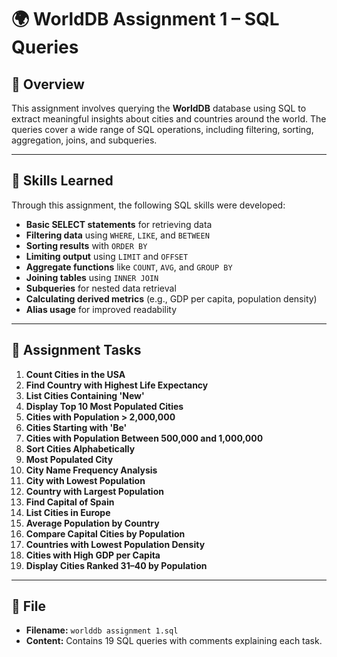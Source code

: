 # 🌍 WorldDB Assignment 1 – SQL Queries

## 📄 Overview

This assignment involves querying the **WorldDB** database using SQL to extract meaningful insights about cities and countries around the world. The queries cover a wide range of SQL operations, including filtering, sorting, aggregation, joins, and subqueries.

---

## 🧠 Skills Learned

Through this assignment, the following SQL skills were developed:

- **Basic SELECT statements** for retrieving data
- **Filtering data** using `WHERE`, `LIKE`, and `BETWEEN`
- **Sorting results** with `ORDER BY`
- **Limiting output** using `LIMIT` and `OFFSET`
- **Aggregate functions** like `COUNT`, `AVG`, and `GROUP BY`
- **Joining tables** using `INNER JOIN`
- **Subqueries** for nested data retrieval
- **Calculating derived metrics** (e.g., GDP per capita, population density)
- **Alias usage** for improved readability

---

## 📌 Assignment Tasks

1. **Count Cities in the USA**
2. **Find Country with Highest Life Expectancy**
3. **List Cities Containing 'New'**
4. **Display Top 10 Most Populated Cities**
5. **Cities with Population > 2,000,000**
6. **Cities Starting with 'Be'**
7. **Cities with Population Between 500,000 and 1,000,000**
8. **Sort Cities Alphabetically**
9. **Most Populated City**
10. **City Name Frequency Analysis**
11. **City with Lowest Population**
12. **Country with Largest Population**
13. **Find Capital of Spain**
14. **List Cities in Europe**
15. **Average Population by Country**
16. **Compare Capital Cities by Population**
17. **Countries with Lowest Population Density**
18. **Cities with High GDP per Capita**
19. **Display Cities Ranked 31–40 by Population**

---

## 📂 File

- **Filename:** `worlddb assignment 1.sql`
- **Content:** Contains 19 SQL queries with comments explaining each task.

